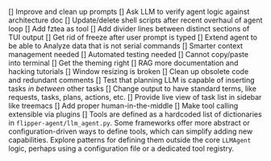[] Improve and clean up prompts
[] Ask LLM to verify agent logic against architecture doc
[] Update/delete shell scripts after recent overhaul of agent loop
[] Add fztea as tool
[] Add divider lines between distinct sections of TUI output
[] Get rid of freeze after user prompt is typed
[] Extend agent to be able to Analyze data that is not serial commands
[] Smarter context management needed
[] Automated testing needed
[] Cannot copy/paste into terminal
[] Get the theming right
[] RAG more documentation and hacking tutorials
[] Window resizing is broken
[] Clean up obsolete code and redundant comments
[] Test that planning LLM is capable of inserting tasks *in between* other tasks
[] Change output to have standard terms, like requests, tasks, plans, actions, etc.
[] Provide live view of task list in sidebar like treemacs
[] Add proper human-in-the-middle
[] Make tool calling extensible via plugins
[] Tools are defined as a hardcoded list of dictionaries in `flipper-agent/llm_agent.py`. Some frameworks offer more abstract or configuration-driven ways to define tools, which can simplify adding new capabilities. Explore patterns for defining them outside the core `LLMAgent` logic, perhaps using a configuration file or a dedicated tool registry.
